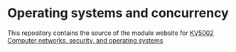 # Operating systems and concurrency 

This repository contains the source of the module website for
<a href="http://hesabu.net/kv5002">KV5002 Computer networks, security, and operating systems</a>
